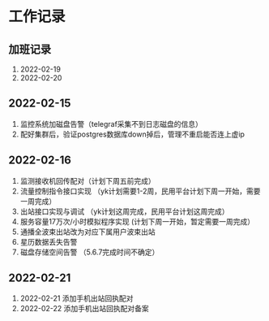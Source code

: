 # 工作记录



## 加班记录

1. 2022-02-19
2. 2022-02-20



## 2022-02-15

1. 监控系统加磁盘告警（telegraf采集不到日志磁盘的信息）
2. 配好集群后，验证postgres数据库down掉后，管理不重启能否连上虚ip



## 2022-02-16

1. 监测接收机回传配对（计划下周五前完成）
2. 流量控制指令接口实现 （yk计划需要1-2周，民用平台计划下周一开始，需要一周完成）
3. 出站接口实现与调试 （yk计划这周完成，民用平台计划这周完成）
4. 服务容量17万次/小时模拟程序实现  (计划下周一开始，暂定需要一周完成）
5. 通播全波束出站改为对应下属用户波束出站
6. 星历数据丢失告警
7. 磁盘存储空间告警
（5.6.7完成时间不确定）



## 2022-02-21

1. 2022-02-21 添加手机出站回执配对
2. 2022-02-22 添加手机出站回执配对备案

